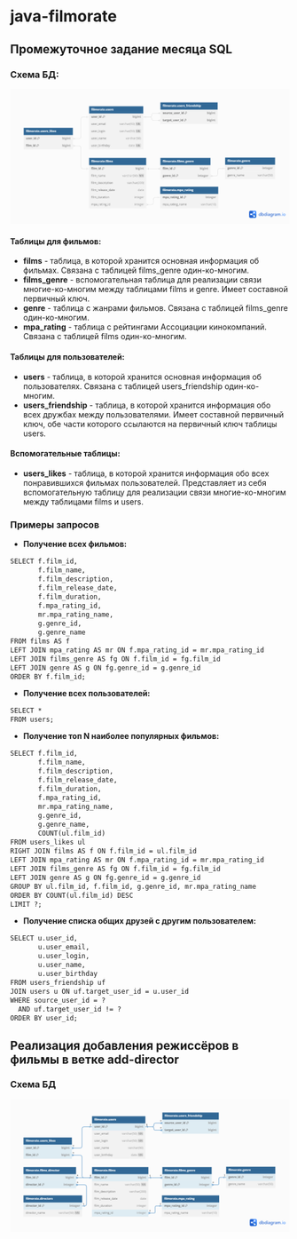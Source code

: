 # java-filmorate
## Промежуточное задание месяца SQL
### Схема БД:
![ER-диаграмма БД для бэкенда Filmorate](/assets/images/Filmorate_ER_DB.png)
#### Таблицы для фильмов:
- **films** - таблица, в которой хранится основная информация об фильмах. 
Связана с таблицей films_genre один-ко-многим.
- **films_genre** - вспомогательная таблица для реализации связи многие-ко-многим между таблицами films и genre.
Имеет составной первичный ключ.
- **genre** - таблица с жанрами фильмов. Связана с таблицей films_genre один-ко-многим.
- **mpa_rating** - таблица с рейтингами Ассоциации кинокомпаний. Связана с таблицей films один-ко-многим.
#### Таблицы для пользователей:
- **users** - таблица, в которой хранится основная информация об пользователях.
Связана с таблицей users_friendship один-ко-многим.
- **users_friendship** - таблица, в которой хранится информация обо всех дружбах между пользователями.
Имеет составной первичный ключ, обе части которого ссылаются на первичный ключ таблицы users.
#### Вспомогательные таблицы:
- **users_likes** - таблица, в которой хранится информация обо всех понравившихся фильмах пользователей. 
Представляет из себя вспомогательную таблицу для реализации связи многие-ко-многим 
между таблицами films и users.
### Примеры запросов
- **Получение всех фильмов:**
```
SELECT f.film_id,
       f.film_name,
       f.film_description,
       f.film_release_date,
       f.film_duration,
       f.mpa_rating_id,
       mr.mpa_rating_name,
       g.genre_id,
       g.genre_name
FROM films AS f
LEFT JOIN mpa_rating AS mr ON f.mpa_rating_id = mr.mpa_rating_id
LEFT JOIN films_genre AS fg ON f.film_id = fg.film_id
LEFT JOIN genre AS g ON fg.genre_id = g.genre_id
ORDER BY f.film_id;
```

- **Получение всех пользователей:**
```
SELECT *
FROM users;
```
- **Получение топ N наиболее популярных фильмов:**
```
SELECT f.film_id,
       f.film_name,
       f.film_description,
       f.film_release_date,
       f.film_duration,
       f.mpa_rating_id,
       mr.mpa_rating_name,
       g.genre_id,
       g.genre_name,
       COUNT(ul.film_id)
FROM users_likes ul
RIGHT JOIN films AS f ON f.film_id = ul.film_id
LEFT JOIN mpa_rating AS mr ON f.mpa_rating_id = mr.mpa_rating_id
LEFT JOIN films_genre AS fg ON f.film_id = fg.film_id
LEFT JOIN genre AS g ON fg.genre_id = g.genre_id
GROUP BY ul.film_id, f.film_id, g.genre_id, mr.mpa_rating_name
ORDER BY COUNT(ul.film_id) DESC
LIMIT ?;
```
- **Получение списка общих друзей с другим пользователем:**
```
SELECT u.user_id,
       u.user_email,
       u.user_login,
       u.user_name,
       u.user_birthday
FROM users_friendship uf
JOIN users u ON uf.target_user_id = u.user_id
WHERE source_user_id = ?
  AND uf.target_user_id != ?
ORDER BY user_id;
```
## Реализация добавления режиссёров в фильмы в ветке add-director
### Схема БД
![ER-диаграмма БД для ветки add-director](/assets/images/Filmorate_ER_DB_add-director.png)